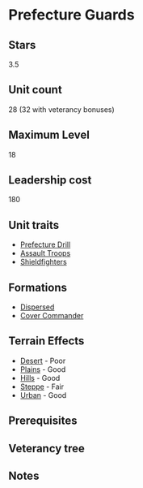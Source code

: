 # Prefecture Guards

## Stars
3.5

## Unit count
28 (32 with veterancy bonuses)

## Maximum Level
18

## Leadership cost
180

## Unit traits
* [Prefecture Drill](../../unit-traits/prefecture-drill.md)
* [Assault Troops](../../unit-traits/assault-troops.md)
* [Shieldfighters](../../unit-traits/shieldfighters.md)

## Formations
* [Dispersed](../../formations/dispersed.md)
* [Cover Commander](../../formations/cover-commander.md)

## Terrain Effects
* [Desert](../../terrain-effects/desert) - Poor
* [Plains](../../terrain-effects/plains) - Good
* [Hills](../../terrain-effects/hills) - Good
* [Steppe](../../terrain-effects/steppe) - Fair
* [Urban](../../terrain-effects/urban) - Good

## Prerequisites

## Veterancy tree

## Notes
